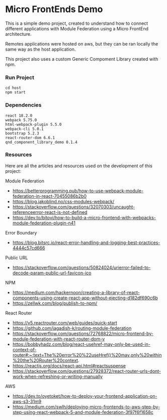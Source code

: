 # Micro FrontEnds Demo
This is a simple demo project, created to understand how to connect different applications with Module Federation using a Micro FrontEnd architecture. 

Remotes applications were hosted on aws, but they can be ran locally the same way as the host application.

This project also uses a custom Generic Compoment Library created with npm.

### Run Project

```
cd host
npm start
```

### Dependencies
```
react 18.2.0
webpack 5.75.0
html-webpack-plugin 5.5.0
webpack-cli 5.0.1
bootstrap 5.2.3
react-router-dom 6.6.1
qnd_component_library_demo 0.1.4
```

### Resources

Here are all the articles and resources used on the development of this project:

Module Federation
- https://betterprogramming.pub/how-to-use-webpack-module-federation-in-react-70455086b2b0
- https://blog.jakoblind.no/css-modules-webpack/
- https://stackoverflow.com/questions/32070303/uncaught-referenceerror-react-is-not-defined
- https://dev.to/bitovi/how-to-build-a-micro-frontend-with-webpacks-module-federation-plugin-n41

Error Boundary
- https://blog.bitsrc.io/react-error-handling-and-logging-best-practices-4444c57cd666

Public URL
- https://stackoverflow.com/questions/50824024/urierror-failed-to-decode-param-public-url-favicon-ico

NPM 
- https://medium.com/hackernoon/creating-a-library-of-react-components-using-create-react-app-without-ejecting-d182df690c6b
- https://zellwk.com/blog/publish-to-npm/

React Router
- https://v5.reactrouter.com/web/guides/quick-start
- https://github.com/jagadish-k/routing-module-federation
- https://stackoverflow.com/questions/72768822/micro-frontend-by-module-federation-with-react-router-dom-v
- https://bobbyhadz.com/blog/react-usehref-may-only-be-used-in-context-of-router#:~:text=The%20error%20%22useHref()%20may,only%20within%20the%20Router%20context.
- https://reactjs.org/docs/react-api.html#reactsuspense
- https://stackoverflow.com/questions/27928372/react-router-urls-dont-work-when-refreshing-or-writing-manually

AWS
- https://dev.to/oyetoket/how-to-deploy-your-frontend-application-on-aws-s3-31m9
- https://medium.com/swlh/deploying-micro-frontends-to-aws-step-by-step-using-react-webpack-5-and-module-federation-3f97f6f1658c